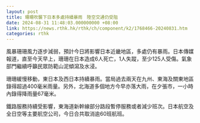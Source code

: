 ```yaml
---
layout: post
title: 珊珊吹襲下日本多處持續暴雨　陸空交通仍受阻
date: 2024-08-31 11:48:03.000000000 +08:00
link: https://news.rthk.hk/rthk/ch/component/k2/1768466-20240831.htm
categories: rthk
---
```


風暴珊珊風力逐步減弱，預計今日將影響日本近畿地區，多處仍有暴雨。日本傳媒報道，直至今天早上，珊珊在日本造成6人死亡，1人失蹤，至少125人受傷。氣象部門繼續呼籲民眾防範山泥傾瀉及水浸。

珊珊緩慢移動，東日本及西日本持續暴雨。當局過去兩天在九州、東海及關東地區錄得超過400毫米雨量。另外，北海道多個地方今早亦落大雨，在夕張市，一小時內錄得降雨量67毫米。

鐵路服務持續受影響，東海道新幹線部分路段暫停服務或者減少班次。日本航空及全日空等主要航空公司，今日合共取消逾60班航班。
